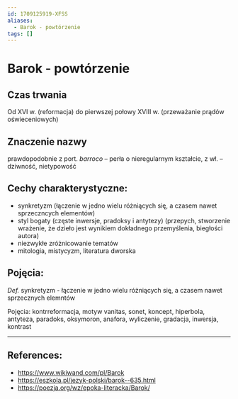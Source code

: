 ```yaml
---
id: 1709125919-XFSS
aliases:
  - Barok - powtórzenie
tags: []
---
```

# Barok - powtórzenie
## Czas trwania
Od XVI w. (reformacja) do pierwszej połowy XVIII w. (przeważanie prądów oświeceniowych) 
## Znaczenie nazwy
prawdopodobnie z port. _barroco_ – perła o nieregularnym kształcie, z wł. – dziwność, nietypowość

## Cechy charakterystyczne:
- synkretyzm (łączenie w jedno wielu różniących się, a czasem nawet sprzeczncych elementów)
- styl bogaty (częste inwersje, pradoksy i antytezy) (przepych, stworzenie wrażenie, że dzieło jest wynikiem dokładnego przemyślenia, biegłości autora)
- niezwykłe zróżnicowanie tematów 
- mitologia, mistycyzm, literatura dworska

## Pojęcia:

_Def._ synkretyzm - łączenie w jedno wielu różniących się, a czasem nawet sprzecznych elemntów  

Pojęcia: kontrreformacja, motyw vanitas, sonet, koncept, hiperbola, antyteza, paradoks, oksymoron, anafora, wyliczenie, gradacja, inwersja, kontrast

---

## References:

- https://www.wikiwand.com/pl/Barok
- https://eszkola.pl/jezyk-polski/barok--635.html
- https://poezja.org/wz/epoka-literacka/Barok/
